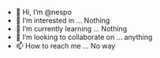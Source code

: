 - 👋 Hi, I’m @nespo
- 👀 I’m interested in ... Nothing
- 🌱 I’m currently learning ... Nothing
- 💞️ I’m looking to collaborate on ... anything
- 📫 How to reach me ... No way

<!---
nespo/nespo is a ✨ special ✨ repository because its `README.md` (this file) appears on your GitHub profile.
You can click the Preview link to take a look at your changes.
--->

